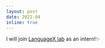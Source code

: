 ```yaml
---
layout: post
date: 2022-04
inline: true
---
```


I will join [LanguageX lab](https://www.wenpengyin.org/languagex-lab) as an intern!:sparkles:
